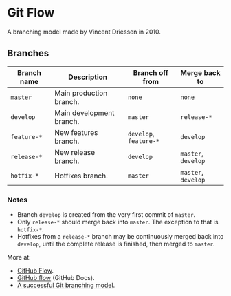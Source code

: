 # Git Flow

A branching model made by Vincent Driessen in 2010.

## Branches

Branch name|Description|Branch off from|Merge back to
---|---|---|---
`master`|Main production branch.|`none`|`none`
`develop`|Main development branch.|`master`|`release-*`
`feature-*`|New features branch.|`develop`, `feature-*`|`develop`
`release-*`|New release branch.| `develop`|`master`, `develop`
`hotfix-*`|Hotfixes branch.|`master`|`master`, `develop`

### Notes

- Branch `develop` is created from the very first commit of `master`.
- Only `release-*` should merge back into `master`. The exception to that is `hotfix-*`.
- Hotfixes from a `release-*` branch may be continuously merged back into `develop`, until the complete release is finished, then merged to `master`.

More at:

- [GitHub Flow](https://githubflow.github.io/).
- [GitHub flow](https://docs.github.com/en/get-started/quickstart/github-flow) (GitHub Docs).
- [A successful Git branching model](https://nvie.com/posts/a-successful-git-branching-model/).

